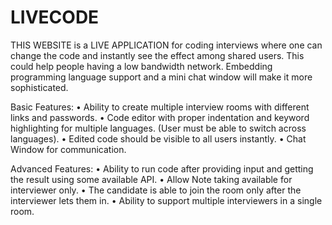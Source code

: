 # LIVECODE

THIS WEBSITE is a LIVE APPLICATION for coding interviews where one can change the code and instantly see the effect among
shared users. This could help people having a low bandwidth network. Embedding
programming language support and a mini chat window will make it more sophisticated.


Basic Features:
• Ability to create multiple interview rooms with different links and passwords.
• Code editor with proper indentation and keyword highlighting for multiple
languages. (User must be able to switch across languages).
• Edited code should be visible to all users instantly.
• Chat Window for communication.


Advanced Features:
• Ability to run code after providing input and getting the result using some
available API.
• Allow Note taking available for interviewer only.
• The candidate is able to join the room only after the interviewer lets them in.
• Ability to support multiple interviewers in a single room.
